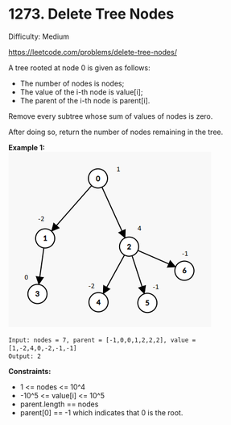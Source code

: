 # 1273. Delete Tree Nodes

Difficulty: Medium

https://leetcode.com/problems/delete-tree-nodes/

A tree rooted at node 0 is given as follows:

* The number of nodes is nodes;
* The value of the i-th node is value[i];
* The parent of the i-th node is parent[i].

Remove every subtree whose sum of values of nodes is zero.

After doing so, return the number of nodes remaining in the tree.

**Example 1:**  
![ex1](ex1.png)
```
Input: nodes = 7, parent = [-1,0,0,1,2,2,2], value = [1,-2,4,0,-2,-1,-1]
Output: 2
```

**Constraints:**

* 1 <= nodes <= 10^4
* -10^5 <= value[i] <= 10^5
* parent.length == nodes
* parent[0] == -1 which indicates that 0 is the root.
